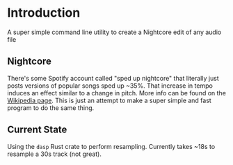 # Introduction

A super simple command line utility to create a Nightcore edit of any audio file

## Nightcore

There's some Spotify account called "sped up nightcore" that literally just posts versions of 
popular songs sped up ~35%. That increase in tempo induces an effect similar to a change in pitch. 
More info can be found on the [Wikipedia page](https://en.wikipedia.org/wiki/Nightcore).
This is just an attempt to make a super simple and fast program to do the same thing.

## Current State

Using the `dasp` Rust crate to perform resampling. Currently takes ~18s to resample a 30s track (not great).